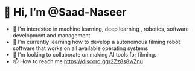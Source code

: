 # 👋 Hi, I’m @Saad-Naseer
- 👀 I’m interested in machine learning, deep learning , robotics, software development and management
- 🌱 I’m currently learning how to develop a autonomous filming robot software that works on all available operating systems 
- 💞️ I’m looking to collaborate on making AI tools for filming.
- 📫 How to reach me https://discord.gg/2Zz8s8wZnu

<!---
Saad-Naseer/Saad-Naseer is a ✨ special ✨ repository because its `README.md` (this file) appears on your GitHub profile.
You can click the Preview link to take a look at your changes.
--->
